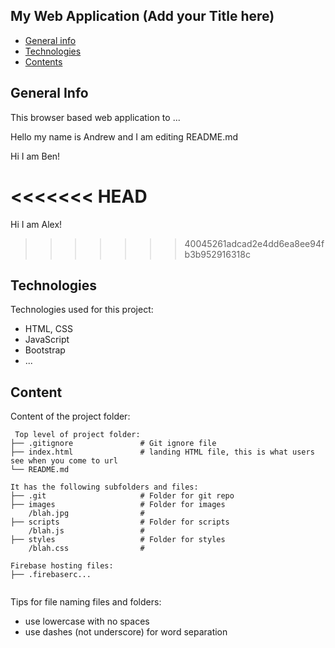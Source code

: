 ## My Web Application (Add your Title here)

* [General info](#general-info)
* [Technologies](#technologies)
* [Contents](#content)

## General Info
This browser based web application to ...

Hello my name is Andrew and I am editing README.md
	
Hi I am Ben!

<<<<<<< HEAD
=======
Hi I am Alex!

>>>>>>> 40045261adcad2e4dd6ea8ee94fb3b952916318c
## Technologies
Technologies used for this project:
* HTML, CSS
* JavaScript
* Bootstrap 
* ...
	
## Content
Content of the project folder:

```
 Top level of project folder: 
├── .gitignore               # Git ignore file
├── index.html               # landing HTML file, this is what users see when you come to url
└── README.md

It has the following subfolders and files:
├── .git                     # Folder for git repo
├── images                   # Folder for images
    /blah.jpg                # 
├── scripts                  # Folder for scripts
    /blah.js                 # 
├── styles                   # Folder for styles
    /blah.css                # 

Firebase hosting files: 
├── .firebaserc...


```

Tips for file naming files and folders:
* use lowercase with no spaces
* use dashes (not underscore) for word separation

